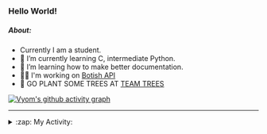 ### Hello World!

##### About:
- Currently I am a student.
- 🌱 I’m currently learning C, intermediate Python.
- 🌱 I’m learning how to make better documentation.
- 👨‍💻 I'm working on [Botish API](https://github.com/Vyvy-vi/api)
- 🌱 GO PLANT SOME TREES AT [TEAM TREES](https://teamtrees.org/)

[![Vyom's github activity graph](https://activity-graph.herokuapp.com/graph?username=Vyvy-vi)](https://github.com/ashutosh00710/github-readme-activity-graph)

---
<details>
  <summary>:zap: My Activity:</summary>
  
<!--START_SECTION:waka-->
![Code Time](http://img.shields.io/badge/Code%20Time-756%20hrs%2055%20mins-blue)

**I'm a Night 🦉** 

```text
🌞 Morning    56 commits     ██░░░░░░░░░░░░░░░░░░░░░░░   8.85% 
🌆 Daytime    154 commits    ██████░░░░░░░░░░░░░░░░░░░   24.33% 
🌃 Evening    197 commits    ███████░░░░░░░░░░░░░░░░░░   31.12% 
🌙 Night      226 commits    █████████░░░░░░░░░░░░░░░░   35.7%

```
📅 **I'm Most Productive on Sunday** 

```text
Monday       63 commits     ██░░░░░░░░░░░░░░░░░░░░░░░   9.95% 
Tuesday      109 commits    ████░░░░░░░░░░░░░░░░░░░░░   17.22% 
Wednesday    103 commits    ████░░░░░░░░░░░░░░░░░░░░░   16.27% 
Thursday     81 commits     ███░░░░░░░░░░░░░░░░░░░░░░   12.8% 
Friday       66 commits     ██░░░░░░░░░░░░░░░░░░░░░░░   10.43% 
Saturday     65 commits     ██░░░░░░░░░░░░░░░░░░░░░░░   10.27% 
Sunday       146 commits    █████░░░░░░░░░░░░░░░░░░░░   23.06%

```


📊 **This Week I Spent My Time On** 

```text
🔥 Editors: 
VS Code                  17 hrs 21 mins      ███████████████████████░░   94.87% 
Vim                      56 mins             █░░░░░░░░░░░░░░░░░░░░░░░░   5.13%

🐱‍💻 Projects: 
praise_backend_js        7 hrs 29 mins       ██████████░░░░░░░░░░░░░░░   40.94% 
api                      3 hrs 35 mins       █████░░░░░░░░░░░░░░░░░░░░   19.6% 
onboarding-bot           2 hrs 30 mins       ███░░░░░░░░░░░░░░░░░░░░░░   13.73% 
Praise-Bot-Discord       1 hr 39 mins        ██░░░░░░░░░░░░░░░░░░░░░░░   9.03% 
TEA-onboarding-bot       1 hr 33 mins        ██░░░░░░░░░░░░░░░░░░░░░░░   8.54%

```


 Last Updated on 27/04/2022 13:15:08 UTC
<!--END_SECTION:waka-->
</details>
